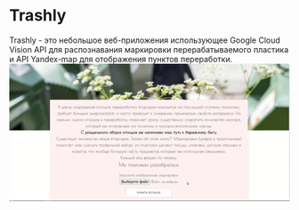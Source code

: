 # Trashly

Trashly - это небольшое веб-приложения использующее Google Cloud Vision API для распознавания маркировки перерабатываемого пластика и API Yandex-map для отображения пунктов переработки.
![trashly preview](trashLy.gif)
